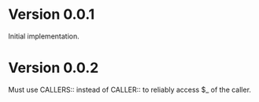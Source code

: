 # Version 0.0.1
Initial implementation.

# Version 0.0.2
Must use CALLERS:: instead of CALLER:: to reliably access $_ of the caller.
